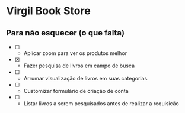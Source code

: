 # Virgil Book Store


## Para não esquecer (o que falta)

- [ ] - Aplicar zoom para ver os produtos melhor
- [x] - Fazer pesquisa de livros em campo de busca
- [ ] - Arrumar visualização de livros em suas categorias.
- [ ] - Customizar formulário de criação de conta
- [ ] - Listar livros a serem pesquisados antes de realizar a requisicão
 
